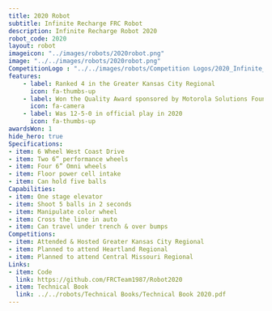 ```yaml
---
title: 2020 Robot
subtitle: Infinite Recharge FRC Robot
description: Infinite Recharge Robot 2020
robot_code: 2020
layout: robot
imageicon: "../images/robots/2020robot.png"
image: "../../images/robots/2020robot.png"
CompetitionLogo : "../../images/robots/Competition Logos/2020_Infinite_Recharge.png"
features:
    - label: Ranked 4 in the Greater Kansas City Regional
      icon: fa-thumbs-up 
    - label: Won the Quality Award sponsored by Motorola Solutions Foundation in the GKC Regional
      icon: fa-camera
    - label: Was 12-5-0 in official play in 2020
      icon: fa-thumbs-up
awardsWon: 1
hide_hero: true
Specifications:
- item: 6 Wheel West Coast Drive
- item: Two 6” performance wheels
- item: Four 6” Omni wheels
- item: Floor power cell intake
- item: Can hold five balls
Capabilities:
- item: One stage elevator
- item: Shoot 5 balls in 2 seconds
- item: Manipulate color wheel
- item: Cross the line in auto
- item: Can travel under trench & over bumps
Competitions:
- item: Attended & Hosted Greater Kansas City Regional
- item: Planned to attend Heartland Regional
- item: Planned to attend Central Missouri Regional
Links:
- item: Code
  link: https://github.com/FRCTeam1987/Robot2020
- item: Technical Book
  link: ../../robots/Technical Books/Technical Book 2020.pdf
---
```

